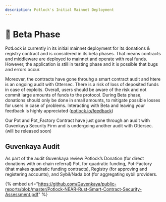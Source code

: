 ```yaml
---
description: Potlock's Initial Mainnet Deployment
---
```


# 🐛 Beta Phase

PotLock is currently in its initial mainnet deployment for its donations & registry contract and is considered in its beta phases. That means contracts and middleware are deployed to mainnet and operate with real funds. However, the application is still in testing phase and it is possible that bugs and errors occur.&#x20;



Moreover, the contracts have gone throuhg a smart contract audit and htere is an ongoing audit with Ottersec. There is a risk of loss of deposited funds in case of exploits. Overall, users should be aware of the risk and not commit large amounts of funds to the protocol. During Beta phase, donations should only be done in small amounts, to mitigate possible losses for users in case of problems.​ Interacting with Beta and leaving your feedback is highly appreciated ([potlock.io/feedback](https://potlock.org/feedback))



Our Pot and Pot\_Factory Contract have just gone through an audit with Guvenkaya Security Firm and is undergoing another audit with Ottersec. (will be released soon)

## Guvenkaya Audit

As part of the audit Guvenkaya review Potlock’s Donation (for direct donations with on chain referral) Pot, for quadratic funding, Pot-Factory (that makes quadratic funding contracts), Registry (for approving and registering accounts), and Sybil/Nada.bot (for aggregating sybil providers.

{% embed url="https://github.com/Guvenkaya/public-reports/blob/master/Potlock-NEAR-Rust-Smart-Contract-Security-Assessment.pdf" %}
